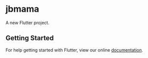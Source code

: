 # jbmama

A new Flutter project.

## Getting Started

For help getting started with Flutter, view our online
[documentation](https://flutter.io/).
